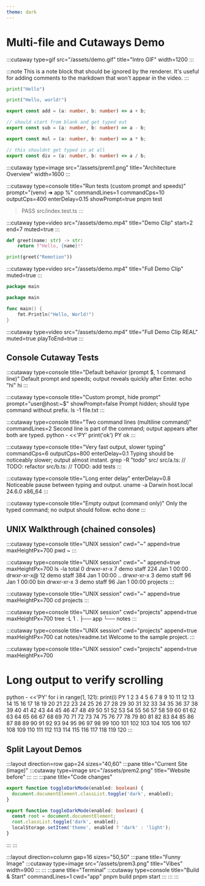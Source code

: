 ```yaml
---
theme: dark
---
```


# Multi-file and Cutaways Demo

:::cutaway type=gif src="/assets/demo.gif" title="Intro GIF" width=1200
:::

:::note
This is a note block that should be ignored by the renderer.
It's useful for adding comments to the markdown that won't appear in the video.
:::

```python {title="app.py"}
print("Hello")
```

```python {title="app.py"}
print("Hello, world!")
```

```ts {title="src/index.ts"}
export const add = (a: number, b: number) => a + b;
```

```ts {title="src/index.ts" start_from_blank=true}
// should start from blank and get typed out
export const sub = (a: number, b: number) => a - b;
```

```ts {title="src/index.ts" highlight=false type_fillin=false}
export const mul = (a: number, b: number) => a * b;

// this shouldnt get typed in at all
export const div = (a: number, b: number) => a / b;
```

:::cutaway type=image src="/assets/prem1.png" title="Architecture Overview" width=1600
:::

:::cutaway type=console title="Run tests (custom prompt and speeds)" prompt="(venv) ➜ app %" commandLines=1 commandCps=10 outputCps=400 enterDelay=0.15 showPrompt=true
pnpm test
> PASS src/index.test.ts
:::

:::cutaway type=video src="/assets/demo.mp4" title="Demo Clip" start=2 end=7 muted=true
:::

```python {title="app.py"}
def greet(name: str) -> str:
    return f"Hello, {name}!"

print(greet("Remotion"))
```

:::cutaway type=video src="/assets/demo.mp4" title="Full Demo Clip" muted=true
:::

```go {title="src/index.go"}
package main
```

```go {title="src/index.go"}
package main

func main() {
    fmt.Println("Hello, World!")
}
```

:::cutaway type=video src="/assets/demo.mp4" title="Full Demo Clip REAL" muted=true playToEnd=true
:::



## Console Cutaway Tests

:::cutaway type=console title="Default behavior (prompt $, 1 command line)"
Default prompt and speeds; output reveals quickly after Enter.
echo "hi"
hi
:::

:::cutaway type=console title="Custom prompt, hide prompt" prompt="user@host:~$" showPrompt=false
Prompt hidden; should type command without prefix.
ls -1
file.txt
:::

:::cutaway type=console title="Two command lines (multiline command)" commandLines=2
Second line is part of the command; output appears after both are typed.
python - <<'PY'
print('ok')
PY
ok
:::

:::cutaway type=console title="Very fast output, slower typing" commandCps=6 outputCps=800 enterDelay=0.1
Typing should be noticeably slower; output almost instant.
grep -R "todo" src/
src/a.ts: // TODO: refactor
src/b.ts: // TODO: add tests
:::

:::cutaway type=console title="Long enter delay" enterDelay=0.8
Noticeable pause between typing and output.
uname -a
Darwin host.local 24.6.0 x86_64
:::

:::cutaway type=console title="Empty output (command only)"
Only the typed command; no output should follow.
echo done
:::

## UNIX Walkthrough (chained consoles)

:::cutaway type=console title="UNIX session" cwd="~" append=true maxHeightPx=700
pwd
~
:::

:::cutaway type=console title="UNIX session" cwd="~" append=true maxHeightPx=700
ls -la
total 0
drwxr-xr-x   7 demo   staff   224 Jan  1 00:00 .
drwxr-xr-x@ 12 demo   staff   384 Jan  1 00:00 ..
drwxr-xr-x   3 demo   staff    96 Jan  1 00:00 bin
drwxr-xr-x   3 demo   staff    96 Jan  1 00:00 projects
:::

:::cutaway type=console title="UNIX session" cwd="~" append=true maxHeightPx=700
cd projects
:::

:::cutaway type=console title="UNIX session" cwd="projects" append=true maxHeightPx=700
tree -L 1
.
├── app
└── notes
:::

:::cutaway type=console title="UNIX session" cwd="projects" append=true maxHeightPx=700
cat notes/readme.txt
Welcome to the sample project.
:::

:::cutaway type=console title="UNIX session" cwd="projects" append=true maxHeightPx=700
# Long output to verify scrolling
python - <<'PY'
for i in range(1, 121):
    print(i)
PY
1
2
3
4
5
6
7
8
9
10
11
12
13
14
15
16
17
18
19
20
21
22
23
24
25
26
27
28
29
30
31
32
33
34
35
36
37
38
39
40
41
42
43
44
45
46
47
48
49
50
51
52
53
54
55
56
57
58
59
60
61
62
63
64
65
66
67
68
69
70
71
72
73
74
75
76
77
78
79
80
81
82
83
84
85
86
87
88
89
90
91
92
93
94
95
96
97
98
99
100
101
102
103
104
105
106
107
108
109
110
111
112
113
114
115
116
117
118
119
120
:::



## Split Layout Demos

:::layout direction=row gap=24 sizes="40,60"
:::pane title="Current Site (image)"
:::cutaway type=image src="/assets/prem2.png" title="Website before"
:::
:::
:::pane title="Code changes"
```ts {title="src/feature.ts"}
export function toggleDarkMode(enabled: boolean) {
  document.documentElement.classList.toggle('dark', enabled);
}
```
```ts {title="src/feature.ts"}
export function toggleDarkMode(enabled: boolean) {
  const root = document.documentElement;
  root.classList.toggle('dark', enabled);
  localStorage.setItem('theme', enabled ? 'dark' : 'light');
}
```
:::
:::

:::layout direction=column gap=16 sizes="50,50"
:::pane title="Funny Image"
:::cutaway type=image src="/assets/prem3.png" title="Vibes" width=900
:::
:::
:::pane title="Terminal"
:::cutaway type=console title="Build & Start" commandLines=1 cwd="app"
pnpm build
pnpm start
:::
:::
:::


